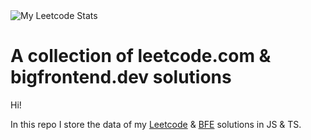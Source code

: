 <img src="https://leetcard.jacoblin.cool/mirzaianov?ext=heatmap" alt="My Leetcode Stats" >

# A collection of leetcode.com & bigfrontend.dev solutions

Hi!

In this repo I store the data of my [Leetcode](https://leetcode.com/) & [BFE](https://bigfrontend.dev/) solutions in JS & TS.
